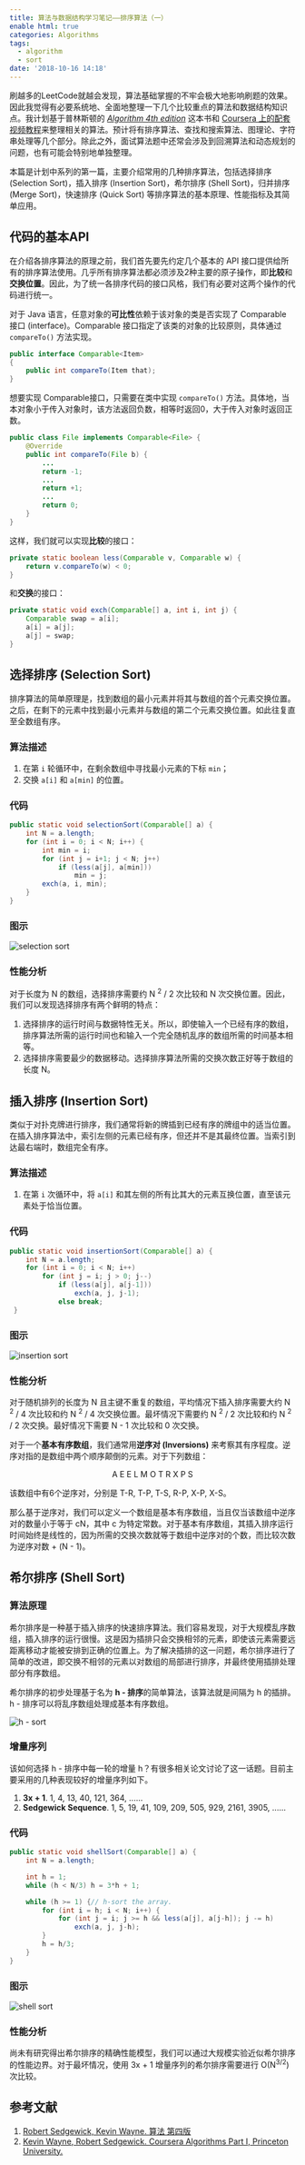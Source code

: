 ```yaml
---
title: 算法与数据结构学习笔记——排序算法（一）
enable html: true
categories: Algorithms
tags:
  - algorithm
  - sort
date: '2018-10-16 14:18'
---
```


刷越多的LeetCode就越会发现，算法基础掌握的不牢会极大地影响刷题的效果。因此我觉得有必要系统地、全面地整理一下几个比较重点的算法和数据结构知识点。我计划基于普林斯顿的 _[Algorithm 4th edition](https://book.douban.com/subject/10432347/)_ 这本书和 [Coursera 上的配套视频教程](https://www.coursera.org/learn/algorithms-part1/home/welcome)来整理相关的算法。预计将有排序算法、查找和搜索算法、图理论、字符串处理等几个部分。除此之外，面试算法题中还常会涉及到回溯算法和动态规划的问题，也有可能会特别地单独整理。

本篇是计划中系列的第一篇，主要介绍常用的几种排序算法，包括选择排序 (Selection Sort)，插入排序 (Insertion Sort)，希尔排序 (Shell Sort)，归并排序 (Merge Sort)，快速排序 (Quick Sort) 等排序算法的基本原理、性能指标及其简单应用。

<!-- more -->

## 代码的基本API

在介绍各排序算法的原理之前，我们首先要先约定几个基本的 API 接口提供给所有的排序算法使用。几乎所有排序算法都必须涉及2种主要的原子操作，即**比较**和**交换位置**。因此，为了统一各排序代码的接口风格，我们有必要对这两个操作的代码进行统一。

对于 Java 语言，任意对象的**可比性**依赖于该对象的类是否实现了 Comparable 接口 (interface)。Comparable 接口指定了该类的对象的比较原则，具体通过 `compareTo()` 方法实现。

```Java
public interface Comparable<Item>
{
    public int compareTo(Item that);
}
```

想要实现 Comparable接口，只需要在类中实现 `compareTo()` 方法。具体地，当本对象小于传入对象时，该方法返回负数，相等时返回0，大于传入对象时返回正数。

```Java
public class File implements Comparable<File> {
    @Override
    public int compareTo(File b) {
        ...
        return -1;
        ...
        return +1;
        ...
        return 0;
    }
}
```

这样，我们就可以实现**比较**的接口：

```Java
private static boolean less(Comparable v, Comparable w) {
    return v.compareTo(w) < 0;
}
```

和**交换**的接口：

```Java
private static void exch(Comparable[] a, int i, int j) {
    Comparable swap = a[i];
    a[i] = a[j];
    a[j] = swap;
}
```

## 选择排序 (Selection Sort)

排序算法的简单原理是，找到数组的最小元素并将其与数组的首个元素交换位置。之后，在剩下的元素中找到最小元素并与数组的第二个元素交换位置。如此往复直至全数组有序。

### 算法描述

1. 在第 `i` 轮循环中，在剩余数组中寻找最小元素的下标 `min`；
2. 交换 `a[i]` 和 `a[min]` 的位置。

### 代码

```Java
public static void selectionSort(Comparable[] a) {
    int N = a.length;
    for (int i = 0; i < N; i++) {
        int min = i;
        for (int j = i+1; j < N; j++)
            if (less(a[j], a[min]))
                min = j;
        exch(a, i, min);
    }
}
```

### 图示

![selection sort](http://images.herculas.cn/image/blog/algorithms/sort1/selection-sort.png)

### 性能分析

对于长度为 N 的数组，选择排序需要约 N <sup>2</sup> / 2 次比较和 N 次交换位置。因此，我们可以发现选择排序有两个鲜明的特点：

1. 选择排序的运行时间与数据特性无关。所以，即使输入一个已经有序的数组，排序算法所需的运行时间也和输入一个完全随机乱序的数组所需的时间基本相等。
2. 选择排序需要最少的数据移动。选择排序算法所需的交换次数正好等于数组的长度 N。

## 插入排序 (Insertion Sort)

类似于对扑克牌进行排序，我们通常将新的牌插到已经有序的牌组中的适当位置。在插入排序算法中，索引左侧的元素已经有序，但还并不是其最终位置。当索引到达最右端时，数组完全有序。

### 算法描述

1. 在第 `i` 次循环中，将 `a[i]` 和其左侧的所有比其大的元素互换位置，直至该元素处于恰当位置。

### 代码

```Java
public static void insertionSort(Comparable[] a) {
    int N = a.length;
    for (int i = 0; i < N; i++)
        for (int j = i; j > 0; j--)
            if (less(a[j], a[j-1]))
                exch(a, j, j-1);
            else break;
 }
```

### 图示

![insertion sort](http://images.herculas.cn/image/blog/algorithms/sort1/insertion-sort.png)

### 性能分析

对于随机排列的长度为 N 且主键不重复的数组，平均情况下插入排序需要大约 N <sup>2</sup> / 4 次比较和约 N <sup>2</sup> / 4 次交换位置。最坏情况下需要约 N <sup>2</sup> / 2 次比较和约 N <sup>2</sup> / 2 次交换。最好情况下需要 N - 1 次比较和 0 次交换。

对于一个**基本有序数组**，我们通常用**逆序对 (Inversions)** 来考察其有序程度。逆序对指的是数组中两个顺序颠倒的元素。对于下列数组：

<center>A E E L M O T R X P S</center>

该数组中有6个逆序对，分别是 T-R, T-P, T-S, R-P, X-P, X-S。

那么基于逆序对，我们可以定义一个数组是基本有序数组，当且仅当该数组中逆序对的数量小于等于 cN，其中 c 为特定常数。对于基本有序数组，其插入排序运行时间始终是线性的，因为所需的交换次数就等于数组中逆序对的个数，而比较次数为逆序对数 + (N - 1)。

## 希尔排序 (Shell Sort)

### 算法原理

希尔排序是一种基于插入排序的快速排序算法。我们容易发现，对于大规模乱序数组，插入排序的运行很慢。这是因为插排只会交换相邻的元素，即使该元素需要远距离移动才能被安排到正确的位置上。为了解决插排的这一问题，希尔排序进行了简单的改进，即交换不相邻的元素以对数组的局部进行排序，并最终使用插排处理部分有序数组。

希尔排序的初步处理基于名为 **h - 排序**的简单算法，该算法就是间隔为 h 的插排。h - 排序可以将乱序数组处理成基本有序数组。

![h - sort](http://images.herculas.cn/image/blog/algorithms/sort1/shell-sort1.png)

### 增量序列

该如何选择 h - 排序中每一轮的增量 h？有很多相关论文讨论了这一话题。目前主要采用的几种表现较好的增量序列如下。

1. **3x + 1**. 1, 4, 13, 40, 121, 364, ......
2. **Sedgewick Sequence**. 1, 5, 19, 41, 109, 209, 505, 929, 2161, 3905, ......

### 代码

```Java
public static void shellSort(Comparable[] a) {
    int N = a.length;

    int h = 1;
    while (h < N/3) h = 3*h + 1;

    while (h >= 1) {// h-sort the array.
        for (int i = h; i < N; i++) {
            for (int j = i; j >= h && less(a[j], a[j-h]); j -= h)
                exch(a, j, j-h);
        }
        h = h/3;
    }
}
```

### 图示

![shell sort](http://images.herculas.cn/image/blog/algorithms/sort1/shell-sort2.png)

### 性能分析

尚未有研究得出希尔排序的精确性能模型，我们可以通过大规模实验近似希尔排序的性能边界。对于最坏情况，使用 3x + 1 增量序列的希尔排序需要进行 O(N<sup>3/2</sup>) 次比较。

## 参考文献

1. [Robert Sedgewick, Kevin Wayne. 算法 第四版](https://book.douban.com/subject/19952400/)
2. [Kevin Wayne,  Robert Sedgewick. Coursera Algorithms Part I, Princeton University.](https://www.coursera.org/learn/algorithms-part1/home/welcome)